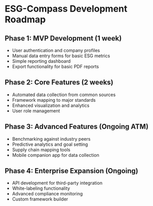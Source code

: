 # ESG-Compass Development Roadmap

## Phase 1: MVP Development (1 week)
- User authentication and company profiles
- Manual data entry forms for basic ESG metrics
- Simple reporting dashboard
- Export functionality for basic PDF reports

## Phase 2: Core Features (2 weeks)
- Automated data collection from common sources
- Framework mapping to major standards
- Enhanced visualization and analytics
- User role management

## Phase 3: Advanced Features (Ongoing ATM)
- Benchmarking against industry peers
- Predictive analytics and goal setting
- Supply chain mapping tools
- Mobile companion app for data collection

## Phase 4: Enterprise Expansion (Ongoing)
- API development for third-party integration
- White-labeling functionality
- Advanced compliance monitoring
- Custom framework builder
